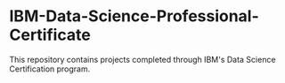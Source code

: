 # IBM-Data-Science-Professional-Certificate
This repository contains projects completed through IBM's Data Science Certification program.
